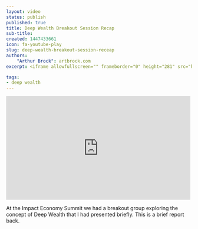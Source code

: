 ```yaml
---
layout: video
status: publish
published: true
title: Deep Wealth Breakout Session Recap
sub-title:
created: 1447433661
icon: fa-youtube-play
slug: deep-wealth-breakout-session-receap
authors:
    "Arthur Brock": artbrock.com
excerpt: <iframe allowfullscreen="" frameborder="0" height="281" src="https://www.youtube.com/embed/T4uGdpge_Vw" width="500"></iframe>

tags:
- deep wealth
---
```

<iframe allowfullscreen="" frameborder="0" height="281" src="https://www.youtube.com/embed/T4uGdpge_Vw" width="500"></iframe><p>At the Impact Economy Summit we had a breakout group exploring the concept of Deep Wealth that I had presented briefly. This is a brief report back.</p>
